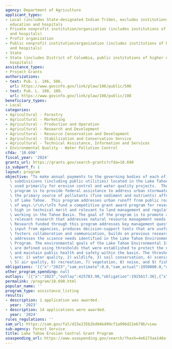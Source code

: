 ```yaml
---
agency: Department of Agriculture
applicant_types:
- Local (includes State-designated Indian Tribes, excludes institutions of higher
  education and hospitals
- Private nonprofit institution/organization (includes institutions of higher education
  and hospitals)
- Profit organization
- Public nonprofit institution/organization (includes institutions of higher education
  and hospitals)
- State
- State (includes District of Columbia, public institutions of higher education and
  hospitals)
assistance_types:
- Project Grants
authorizations:
- text: Pub. L. 106, 506.
  url: https://www.govinfo.gov/link/plaw/106/public/506
- text: Pub. L. 108, 108.
  url: https://www.govinfo.gov/link/plaw/108/public/108
beneficiary_types:
- Local
categories:
- Agricultural - Forestry
- Agricultural - Marketing
- Agricultural - Production and Operation
- Agricultural - Research and Development
- Agricultural - Resource Conservation and Development
- Agricultural - Stabilization and Conservation Service
- Agricultural - Technical Assistance, Information and Services
- Environmental Quality - Water Pollution Control
cfda: '10.690'
fiscal_year: '2024'
grants_url: https://grants.gov/search-grants?cfda=10.690
is_subpart_f: 1
layout: program
objective: "To make annual payments to the governing bodies of each of the political\
  \ subdivisions (including public utilities) located in the Lake Tahoe Basin to be\
  \ used primarily for erosion control and water quality projects.  The goal of the\
  \ program is to provide federal assistance to address urban stormwater runoff pollution,\
  \ the primary source of pollutants (fine sediment and nutrients) affecting the clarity\
  \ of Lake Tahoe.  This program addresses urban runoff from public roads and right\
  \ of ways.\r\n\r\nTo fund a competitive grant award program for research projects\
  \ high in technical merit and relevant to land management and regulatory agencies\
  \ working in the Tahoe Basin. The goal of the program is to promote applied, timely,\
  \ relevant research that addresses natural resource management needs in the basin.\
  \ Research funded through this program addresses key management questions, includes\
  \ input from agencies, produces decision-support tools that are useful and accessible,\
  \ fosters collaboration and communication, builds on previous research, and ultimately\
  \ addresses the science needs identified in the Lake Tahoe Environmental Improvement\
  \ Program. The environmental goals of the Lake Tahoe Environmental Improvement Program\
  \ are defined using thresholds that were established to protect the natural environment\
  \ and maintain public health and safety within the basin. The threshold categories\
  \ are: 1) water quality, 2) wildlife, 3) soil conservation, 4) scenic resources,\
  \ 5) air quality, 6) recreation, 7) vegetation, 8) noise, and 9) fisheries. "
obligations: '[{"x":"2023","sam_estimate":0.0,"sam_actual":1950000.0,"usa_spending_actual":1950000.0},{"x":"2024","sam_estimate":0.0,"sam_actual":2155269.0,"usa_spending_actual":2155269.0},{"x":"2025","sam_estimate":0.0,"sam_actual":2500000.0,"usa_spending_actual":-34382.64}]'
other_program_spending: null
outlays: '[{"x":"2023","outlay":425783.98,"obligation":1915617.36},{"x":"2024","outlay":0.0,"obligation":2155269.0},{"x":"2025","outlay":0.0,"obligation":0.0}]'
permalink: /program/10.690.html
popular_name: ''
program_type: assistance_listing
results:
- description: 1 application was awarded.
  year: '2023'
- description: 14 applications were awarded.
  year: '2024'
rules_regulations: ''
sam_url: https://sam.gov/fal/d15e235b2bd04b499cf1a996d22e679b/view
sub-agency: Forest Service
title: Lake Tahoe Erosion Control Grant Program
usaspending_url: https://www.usaspending.gov/search/?hash=4e6173aa148af93c6a1581610672570f
---
```

